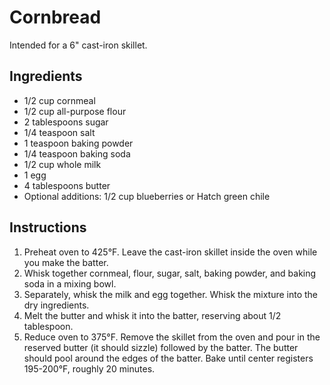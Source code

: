 # Cornbread

Intended for a 6" cast-iron skillet.

## Ingredients

- 1/2 cup cornmeal
- 1/2 cup all-purpose flour
- 2 tablespoons sugar
- 1/4 teaspoon salt
- 1 teaspoon baking powder
- 1/4 teaspoon baking soda
- 1/2 cup whole milk
- 1 egg
- 4 tablespoons butter
- Optional additions: 1/2 cup blueberries or Hatch green chile

## Instructions

1. Preheat oven to 425°F. Leave the cast-iron skillet inside the oven while you make the batter.
2. Whisk together cornmeal, flour, sugar, salt, baking powder, and baking soda in a mixing bowl.
3. Separately, whisk the milk and egg together. Whisk the mixture into the dry ingredients.
4. Melt the butter and whisk it into the batter, reserving about 1/2 tablespoon.
5. Reduce oven to 375°F. Remove the skillet from the oven and pour in the reserved butter (it should sizzle) followed by the batter. The butter should pool around the edges of the batter. Bake until center registers 195-200°F, roughly 20 minutes.
